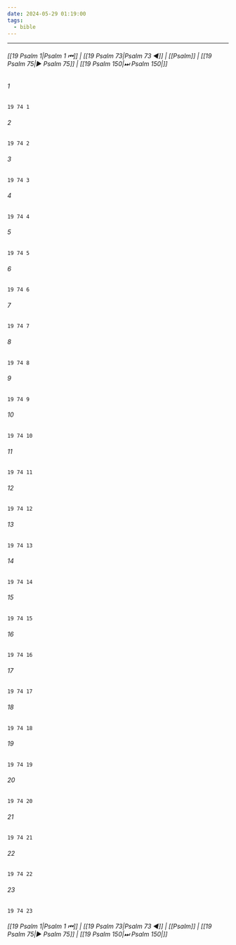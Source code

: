 ```yaml
---
date: 2024-05-29 01:19:00
tags:
  - bible
---
```

___

###### [[19 Psalm 1|Psalm 1 ⏮]] | [[19 Psalm 73|Psalm 73 ◀]] | [[Psalm]] | [[19 Psalm 75|▶ Psalm 75]] | [[19 Psalm 150|⏭ Psalm 150|]]

###### 1
``` verse
19 74 1 
```
###### 2
``` verse
19 74 2 
```
###### 3
``` verse
19 74 3 
```
###### 4
``` verse
19 74 4 
```
###### 5
``` verse
19 74 5 
```
###### 6
``` verse
19 74 6 
```
###### 7
``` verse
19 74 7 
```
###### 8
``` verse
19 74 8 
```
###### 9
``` verse
19 74 9 
```
###### 10
``` verse
19 74 10 
```
###### 11
``` verse
19 74 11 
```
###### 12
``` verse
19 74 12 
```
###### 13
``` verse
19 74 13 
```
###### 14
``` verse
19 74 14 
```
###### 15
``` verse
19 74 15 
```
###### 16
``` verse
19 74 16 
```
###### 17
``` verse
19 74 17 
```
###### 18
``` verse
19 74 18 
```
###### 19
``` verse
19 74 19 
```
###### 20
``` verse
19 74 20 
```
###### 21
``` verse
19 74 21 
```
###### 22
``` verse
19 74 22 
```
###### 23
``` verse
19 74 23 
```

###### [[19 Psalm 1|Psalm 1 ⏮]] | [[19 Psalm 73|Psalm 73 ◀]] | [[Psalm]] | [[19 Psalm 75|▶ Psalm 75]] | [[19 Psalm 150|⏭ Psalm 150|]]

